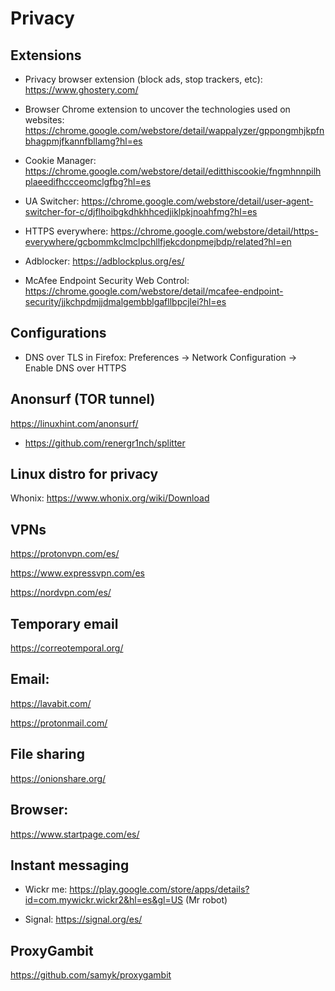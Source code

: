 # Privacy

## Extensions

* Privacy browser extension (block ads, stop trackers, etc): https://www.ghostery.com/

* Browser Chrome extension to uncover the technologies used on websites: https://chrome.google.com/webstore/detail/wappalyzer/gppongmhjkpfnbhagpmjfkannfbllamg?hl=es

* Cookie Manager: https://chrome.google.com/webstore/detail/editthiscookie/fngmhnnpilhplaeedifhccceomclgfbg?hl=es

* UA Switcher: https://chrome.google.com/webstore/detail/user-agent-switcher-for-c/djflhoibgkdhkhhcedjiklpkjnoahfmg?hl=es

* HTTPS everywhere: https://chrome.google.com/webstore/detail/https-everywhere/gcbommkclmclpchllfjekcdonpmejbdp/related?hl=en

* Adblocker: https://adblockplus.org/es/

* McAfee Endpoint Security Web Control: https://chrome.google.com/webstore/detail/mcafee-endpoint-security/jjkchpdmjjdmalgembblgafllbpcjlei?hl=es

## Configurations

* DNS over TLS in Firefox: Preferences -> Network Configuration -> Enable DNS over HTTPS

## Anonsurf (TOR tunnel)

https://linuxhint.com/anonsurf/

+ https://github.com/renergr1nch/splitter

## Linux distro for privacy

Whonix: https://www.whonix.org/wiki/Download

## VPNs

https://protonvpn.com/es/

https://www.expressvpn.com/es

https://nordvpn.com/es/

## Temporary email

https://correotemporal.org/

## Email:

https://lavabit.com/

https://protonmail.com/

## File sharing

https://onionshare.org/

## Browser:

https://www.startpage.com/es/

## Instant messaging

* Wickr me: https://play.google.com/store/apps/details?id=com.mywickr.wickr2&hl=es&gl=US (Mr robot)

* Signal: https://signal.org/es/

## ProxyGambit

https://github.com/samyk/proxygambit
